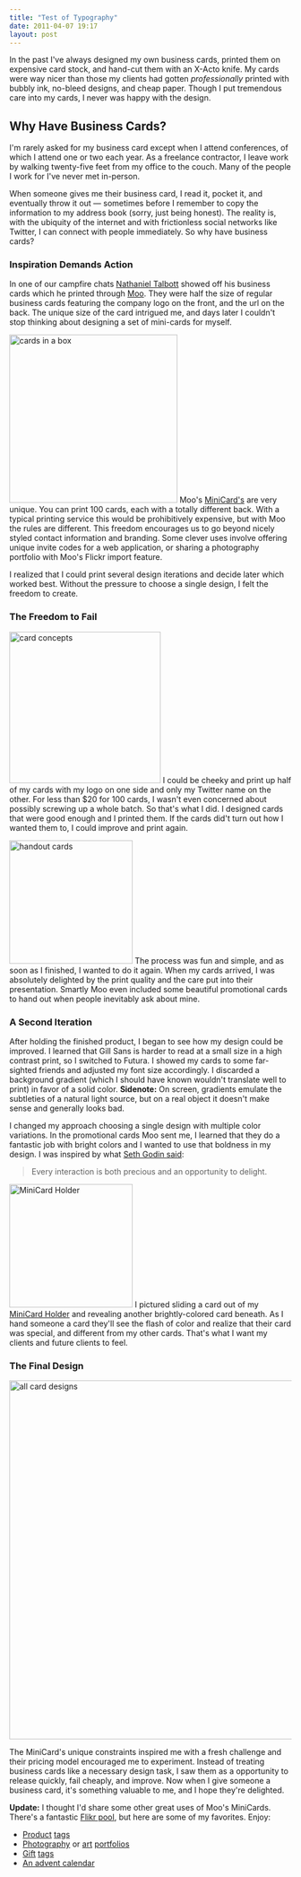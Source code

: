 ```yaml
---
title: "Test of Typography"
date: 2011-04-07 19:17
layout: post
---
```


In the past I've always designed my own business cards, printed them on expensive card stock, and hand-cut them with an X-Acto knife. My cards were way nicer than those my clients had gotten *professionally* printed with bubbly ink, no-bleed designs, and cheap paper. Though I put tremendous care into my cards, I never was happy with the design.

## Why Have Business Cards?
I'm rarely asked for my business card except when I attend conferences, of which I attend one or two each year. As a freelance contractor, I leave work by walking twenty-five feet from my office to the couch. Many of the
people I work for I've never met in-person.

When someone gives me their business card, I read it, pocket it, and eventually throw it out &mdash; sometimes before I remember to copy the information to my address book (sorry, just being honest). The reality is, with the ubiquity of the internet and with frictionless social networks like Twitter, I can connect with people immediately. So why have business cards?

<!-- more -->

### Inspiration Demands Action
In one of our campfire chats [Nathaniel Talbott](http://twitter.com/NTalbott) showed off his business cards which he printed through [Moo](http://moo.com). They were half the size of regular business cards featuring the company logo on the front, and the url on the back. The unique size of the card intrigued me, and days later I couldn't stop thinking about designing a set of mini-cards for myself.

<img src="/content/blog/2010/cards/box.jpg" alt="cards in a box" width="300px" class="right"/> Moo's [MiniCard's](http://moo.com/products/minicards.php) are very unique. You can print 100 cards, each with a totally different back. With a typical printing service this would be prohibitively expensive, but with Moo the rules are different. This freedom encourages us to go beyond nicely styled contact information and branding. Some clever uses involve offering unique invite codes for a web application, or sharing a photography portfolio with Moo's Flickr import feature.

I realized that I could print several design iterations and decide later which worked best. Without the pressure to choose a single design, I felt the freedom to create.

### The Freedom to Fail
<img src="/content/blog/2010/cards/concepts.jpg" alt="card concepts" width="270px" class="left"/> I could be cheeky and print up half of my cards with my logo on one side and only my Twitter name on the other. For less than $20 for 100 cards, I wasn't even concerned about possibly screwing up a whole batch. So that's what I did. I designed cards that were good enough and I printed them. If the cards did't turn out how I wanted them to, I could improve and print again.

<img src="/content/blog/2010/cards/handout.jpg" alt="handout cards" width="220px" class="right"/> The process was fun and simple, and as soon as I finished, I wanted to do it again. When my cards arrived, I was absolutely delighted by the print quality and the care put into their presentation. Smartly Moo even included some beautiful promotional cards to hand out when people inevitably ask about mine.

### A Second Iteration
After holding the finished product, I began to see how my design could be improved. I learned that Gill Sans is harder to read at a small size in a high contrast print, so I switched to Futura. I showed my cards to some far-sighted friends and adjusted my font size accordingly. I discarded a background gradient (which I should have known wouldn't translate well to print) in favor of a solid color. **Sidenote:** On screen, gradients emulate the subtleties of a natural light source, but on a real object it doesn't make sense and generally looks bad.

I changed my approach choosing a single design with multiple color variations. In the promotional cards Moo sent me, I learned that they do a fantastic job with bright colors and I wanted to use that boldness in my design. I was inspired by what [Seth Godin said](http://sethgodin.typepad.com/seths_blog/2009/07/welcome-to-island-marketing.html):

> Every interaction is both precious and an opportunity to delight.

<img src="/content/blog/2010/cards/holder.jpg" alt="MiniCard Holder" width="220px" class="right"/> I pictured sliding a card out of my [MiniCard Holder](http://moo.com/products/accessories/holders/moo_minicard_holders) and revealing another brightly-colored card beneath. As I hand someone a card they'll see the flash of color and realize that their card was special, and different from my other cards. That's what I want my clients and future clients to feel.

### The Final Design

<img src="/content/blog/2010/cards/all.jpg" alt="all card designs" width="640px"/>

The MiniCard's unique constraints inspired me with a fresh challenge and their pricing model encouraged me to experiment. Instead of treating business cards like a necessary design task, I saw them as a opportunity to release quickly, fail cheaply, and improve. Now when I give someone a business card, it's something valuable to me, and I hope they're delighted.

**Update:** I thought I'd share some other great uses of Moo's MiniCards. There's a fantastic [Flikr pool](http://www.flickr.com/groups/moo/pool/), but here are some of my favorites. Enjoy:

- [Product](http://www.flickr.com/photos/lushlampwork/4131018201/in/pool-moo) [tags](http://www.flickr.com/photos/lushlampwork/4297224179/in/pool-moo)
- [Photography](http://www.flickr.com/photos/thisiswoly/4206576342/in/pool-moo) or [art](http://www.flickr.com/photos/lesleybarnes/4276368956/in/pool-moo) [portfolios](http://www.flickr.com/photos/playinprogress/4158223112/in/pool-moo)
- [Gift](http://www.flickr.com/photos/polkadotcreations/4167249758/in/pool-moo) [tags](http://www.flickr.com/photos/22338102@N04/4278114745/in/pool-moo)
- [An advent calendar](http://www.flickr.com/photos/bcome/4177034036/in/pool-moo)

